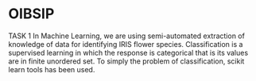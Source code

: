 # OIBSIP

TASK 1
In Machine Learning, we are using semi-automated extraction of knowledge of data for identifying IRIS flower species. Classification is a supervised learning in which the response is categorical that is its values are in finite unordered set. To simply the problem of classification, scikit learn tools has been used.
